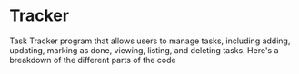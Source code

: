 # Tracker
Task Tracker program that allows users to manage tasks, including adding, updating, marking as done, viewing, listing, and deleting tasks. Here's a breakdown of the different parts of the code
